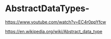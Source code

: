 # AbstractDataTypes- 

https://www.youtube.com/watch?v=EC4r0ppYfcw

https://en.wikipedia.org/wiki/Abstract_data_type 
